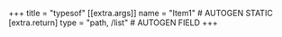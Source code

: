 +++
title = "typesof"
[[extra.args]]
name = "Item1" # AUTOGEN STATIC
[extra.return]
type = "path, /list" # AUTOGEN FIELD
+++